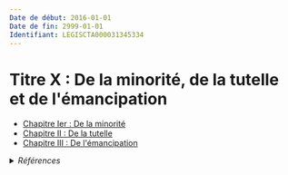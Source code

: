 ```yaml
---
Date de début: 2016-01-01
Date de fin: 2999-01-01
Identifiant: LEGISCTA000031345334
---
```


<h1>Titre X : De la minorité, de la tutelle et de l'émancipation</h1>

- [Chapitre Ier : De la minorité](chapitre_ier/README.md)
- [Chapitre II : De la tutelle](chapitre_ii/README.md)
- [Chapitre III : De l'émancipation](chapitre_iii/README.md)

<details>
  <summary><em>Références</em></summary>

  <h2>Articles faisant référence à la section</h2>
  
  <ul>
    <li>
      <a href="https://legal.tricoteuses.fr//redirection/LEGIARTI000031322336?vers=git&vers=legifrance">Ordonnance n° 2015-1288 du 15 octobre 2015 portant simplification et modernisation du droit de la famille - article 4 ENTIEREMENT_MODIF</a> MODIFIE source
    </li>
  </ul>
</details>
